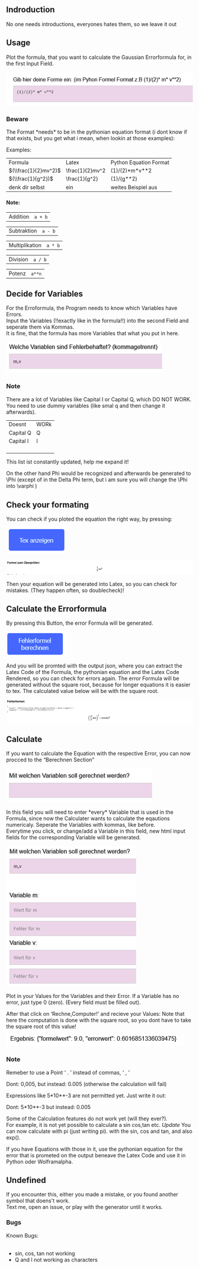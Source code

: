 Indroduction
------------

No one needs introductions, everyones hates them, so we leave it out

Usage
-----

Plot the formula, that you want to calculate the Gaussian Errorformula for, in the first Input Field.

![alt text](https://github.com/captain-joni/errorformulagenerator/blob/main/pictures/pic_1.png?raw=true)

### Beware

The Format \*needs\* to be in the pythonian equation format (i dont know if that exists, but you get what i mean, when lookin at those examples):

Examples:

|     |     |     |
| --- | --- | --- |
| Formula | Latex | Python Equation Format |
| $(\\frac{1}{2}mv^2)$ | \\frac{1}{2}mv^2 | (1)/(2)\*m\*v\*\*2 |
| $(\\frac{1}{g^2})$ | \\frac{1}{g^2} | (1)/(g\*\*2) |
| denk dir selbst | ein | weites Beispiel aus |

#### Note:

|     |     |
| --- | --- |
| Addition | `a + b` |

|     |     |
| --- | --- |
| Subtraktion | `a - b` |

|     |     |
| --- | --- |
| Multiplikation | `a * b` |

|     |     |
| --- | --- |
| Division | `a / b` |

|     |     |
| --- | --- |
| Potenz | `a**n` |

Decide for Variables
--------------------

For the Erroformula, the Program needs to know which Variables have Errors.  
Input the Variables (!!exactly like in the formula!!) into the second Field and seperate them via Kommas.  
It is fine, that the formula has more Variables that what you put in here.

![alt text](https://github.com/captain-joni/errorformulagenerator/blob/main/pictures/pic_2.png?raw=true)

### Note

There are a lot of Variables like Capital I or Capital Q, which DO NOT WORK.  
You need to use dummy variables (like smal q and then change it afterwards).

|     |     |
| --- | --- |
| Doesnt | WORk |
| Capital Q | Q   |
| Capital I | I   |
|     |     |
|     |     |
|     |     |
|     |     |

This list ist constantly updated, help me expand it!

On the other hand Phi would be recognized and afterwards be generated to \\Phi (except of in the Delta Phi term, but i am sure you will change the \\Phi into \\varphi )

Check your formating
--------------------

You can check if you ploted the equation the right way, by pressing:

![alt text](https://github.com/captain-joni/errorformulagenerator/blob/main/pictures/pic_3.png?raw=true)


![alt text](https://github.com/captain-joni/errorformulagenerator/blob/main/pictures/pic_4.png?raw=true)

Then your equation will be generated into Latex, so you can check for mistakes. (They happen often, so doublecheck)!

Calculate the Errorformula
--------------------------

By pressing this Button, the error Formula will be generated.

![alt text](https://github.com/captain-joni/errorformulagenerator/blob/main/pictures/pic_5.png?raw=true)

And you will be promted with the output json, where you can extract the Latex Code of the Formula, the pythonian equation and the Latex Code Rendered, so you can check for errors again. The error Formula will be generated without the square root, because for longer equations it is easier to tex. The calculated value below will be with the square root.

![alt text](https://github.com/captain-joni/errorformulagenerator/blob/main/pictures/pic_6.png?raw=true)

Calculate
---------

If you want to calculate the Equation with the respective Error, you can now procced to the “Berechnen Section”

![alt text](https://github.com/captain-joni/errorformulagenerator/blob/main/pictures/pic_7.png?raw=true)

In this field you will need to enter \*every\* Variable that is used in the Formula, since now the Calculater wants to calculate the eqautions numericaly. Seperate the Variables with kommas, like before.   
Everytime you click, or change/add a Variable in this field, new html input fields for the corresponding Variable will be generated.

![alt text](https://github.com/captain-joni/errorformulagenerator/blob/main/pictures/pic_8.png?raw=true)

Plot in your Values for the Variables and their Error. If a Variable has no error, just type 0 (zero). (Every field must be filled out).

After that click on ‘Rechne,Computer!’ and recieve your Values:
Note that here the computation is done with the square root, so you dont have to take the square root of this value!

![alt text](https://github.com/captain-joni/errorformulagenerator/blob/main/pictures/pic_9.png?raw=true)

### Note

Remeber to use a Point ‘ . ’ instead of commas, ‘ , ’

Dont: 0,005, but instead: 0.005 (otherwise the calculation will fail)

Expressions like 5\*10\*\*-3 are not permitted yet. Just write it out:

Dont: 5\*10\*\*-3 but instead: 0.005

Some of the Calculation features do not work yet (will they ever?).   
For example, it is not yet possible to calculate a sin cos,tan etc.
*Update* You can now calculate with pi (just writing pi). with the sin, cos and tan, and also exp().

If you have Equations with those in it, use the pythonian equation for the error that is prometed on the output beneave the Latex Code and use it in Python oder Wolframalpha.

Undefined
---------

If you encounter this, either you made a mistake, or you found another symbol that doens't work.   
Text me, open an issue, or play with the generator until it works. 

### Bugs

Known Bugs:  
 

*   sin, cos, tan not working
*   Q and I not working as characters


